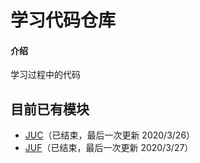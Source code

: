 # 学习代码仓库

#### 介绍
学习过程中的代码

## 目前已有模块
  - [JUC](https://gitee.com/a1031749665/learning_code_warehouse/blob/master/juc/README.md)（已结束，最后一次更新 2020/3/26）
  - [JUF](https://gitee.com/a1031749665/learning_code_warehouse/blob/master/juf/README.md)（已结束，最后一次更新 2020/3/27）
